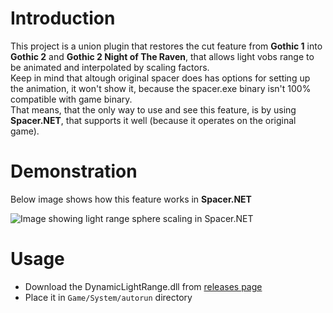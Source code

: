 # Introduction

This project is a union plugin that restores the cut feature from **Gothic 1** into **Gothic 2** and **Gothic 2 Night of The Raven**, that allows light vobs range to be animated and interpolated by scaling factors.  
Keep in mind that altough original spacer does has options for setting up the animation, it won't show it, because the spacer.exe binary isn't 100% compatible with game binary.  
That means, that the only way to use and see this feature, is by using **Spacer.NET**, that supports it well (because it operates on the original game).

# Demonstration

Below image shows how this feature works in **Spacer.NET**

![Image showing light range sphere scaling in Spacer.NET](demo.gif)

# Usage

- Download the DynamicLightRange.dll from [releases page](https://github.com/Patrix9999/DynamicLightRange/releases)
- Place it in `Game/System/autorun` directory